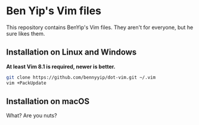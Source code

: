 # Ben Yip's Vim files

This repository contains BenYip's Vim files. They aren't for everyone, but he sure likes them.

## Installation on Linux and Windows

**At least Vim 8.1 is required, newer is better.**

```bash
git clone https://github.com/bennyyip/dot-vim.git ~/.vim
vim +PackUpdate
```

## Installation on macOS

What? Are you nuts?
